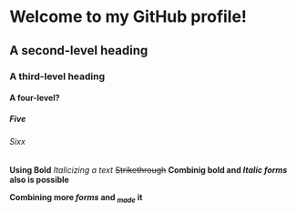 # Welcome to my GitHub profile!
## A second-level heading
### A third-level heading
#### A four-level?
##### Five
###### Sixx
**Using Bold**
_Italicizing a text_
~~Strikethrough~~
**Combinig bold and _Italic forms_ also is possible**

**Combining more _forms_ and <sub>_made_</sub> it**
